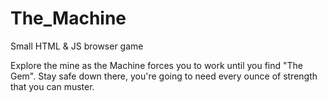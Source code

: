 # The_Machine
Small HTML &amp; JS browser game

Explore the mine as the Machine forces you to work until you find "The Gem".
Stay safe down there, you're going to need every ounce of strength that you can muster.


